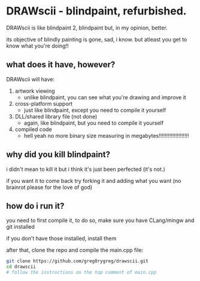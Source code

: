 # DRAWscii - blindpaint, refurbished.
DRAWscii is like blindpaint 2, blindpaint but, in my opinion, better.

its objective of blindly painting is gone, sad, i know. but atleast you get to know what you're doing!!

## what does it have, however?
DRAWscii will have:
1. artwork viewing
	- unlike blindpaint, you can see what you're drawing and improve it
2. cross-platform support
	- just like blindpaint, except you need to compile it yourself
3. DLL/shared library file (not done)
	- again, like blindpaint, but you need to compile it yourself
4. compiled code
	- hell yeah no more binary size measuring in megabytes!!!!!!!!!!!!!!!!!!!!

## why did you kill blindpaint?
i didn't mean to kill it but i think it's just been perfected (it's not.)

if you want it to come back try forking it and adding what you want (no brainrot please for the love of god)

## how do i run it?
you need to first compile it, to do so, make sure you have CLang/mingw and git installed

if you don't have those installed, install them

after that, clone the repo and compile the main.cpp file:
```sh
git clone https://github.com/greg0rygreg/drawscii.git
cd drawscii
# follow the instructions on the top comment of main.cpp
```
